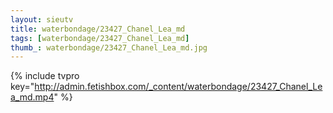 ```yaml
--- 
layout: sieutv
title: waterbondage/23427_Chanel_Lea_md
tags: [waterbondage/23427_Chanel_Lea_md]
thumb_: waterbondage/23427_Chanel_Lea_md.jpg
---
```

{% include tvpro key="http://admin.fetishbox.com/_content/waterbondage/23427_Chanel_Lea_md.mp4" %} 
